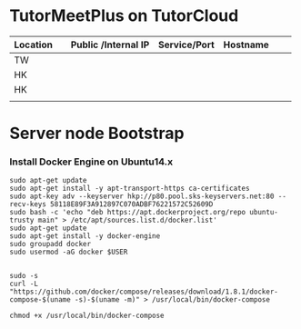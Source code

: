 # TutorMeetPlus on TutorCloud

| Location |      | Public /Internal IP | Service/Port | Hostname |      |      |
| -------- | ---- | ------------------- | ------------ | -------- | ---- | ---- |
| TW       |      |                     |              |          |      |      |
| HK       |      |                     |              |          |      |      |
| HK       |      |                     |              |          |      |      |
|          |      |                     |              |          |      |      |



# Server node Bootstrap

### Install Docker Engine on Ubuntu14.x

```shell
sudo apt-get update
sudo apt-get install -y apt-transport-https ca-certificates
sudo apt-key adv --keyserver hkp://p80.pool.sks-keyservers.net:80 --recv-keys 58118E89F3A912897C070ADBF76221572C52609D
sudo bash -c 'echo "deb https://apt.dockerproject.org/repo ubuntu-trusty main" > /etc/apt/sources.list.d/docker.list'
sudo apt-get update
sudo apt-get install -y docker-engine
sudo groupadd docker
sudo usermod -aG docker $USER


sudo -s
curl -L "https://github.com/docker/compose/releases/download/1.8.1/docker-compose-$(uname -s)-$(uname -m)" > /usr/local/bin/docker-compose

chmod +x /usr/local/bin/docker-compose

```

